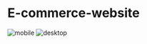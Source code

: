 # E-commerce-website
![mobile](https://github.com/user-attachments/assets/2ed5e95a-2d8d-43af-8ae8-1ef8c827d828)
![desktop](https://github.com/user-attachments/assets/59fca019-3c0e-45ef-9fa3-0c00686fda61)
